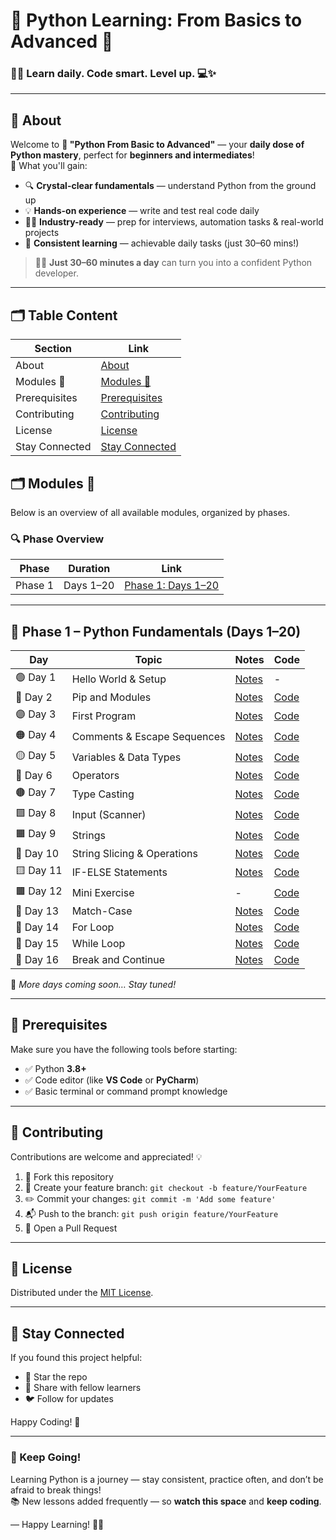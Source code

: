 # 🐍 Python Learning: From Basics to Advanced 🚀  
### 👨‍🎓 Learn daily. Code smart. Level up. 💻✨

---

## 📖 About

Welcome to **🐍 "Python From Basic to Advanced"** — your **daily dose of Python mastery**, perfect for **beginners and intermediates**!  
🎯 What you'll gain:

- 🔍 **Crystal-clear fundamentals** — understand Python from the ground up  
- 💡 **Hands-on experience** — write and test real code daily  
- 🧑‍💼 **Industry-ready** — prep for interviews, automation tasks & real-world projects  
- 📆 **Consistent learning** — achievable daily tasks (just 30–60 mins!)

> 👨‍💻 **Just 30–60 minutes a day** can turn you into a confident Python developer.

---

## 🗂️ Table Content

| Section        | Link                                                   |
|----------------|--------------------------------------------------------|
| About          | [About](#-about)                                       |
| Modules 📅     | [Modules 📅](#modules)                              |
| Prerequisites  | [Prerequisites](#-prerequisites)                       |
| Contributing   | [Contributing](#-contributing)                         |
| License        | [License](#-license)                                   |
| Stay Connected | [Stay Connected](#-stay-connected)                     |

## 🗂️ Modules 📅

Below is an overview of all available modules, organized by phases.

### 🔍 Phase Overview

| Phase   | Duration    | Link                                              |
|---------|-------------|---------------------------------------------------|
| Phase 1 | Days 1–20   | [Phase 1: Days 1–20](#phase-1--python-fundamentals-days-120)         |
---

## 🧰 Phase 1 – Python Fundamentals (Days 1–20)

| Day | Topic | Notes | Code |
|-----|-------|-------|------|
| 🟢 Day 1 | Hello World & Setup | [Notes](https://github.com/vinayakmishra4/PYTHON-FROM-BASIC-TO-ADVANCE/blob/main/DAY-1-Hello_World-Setup/DAY-1.md) | - |
| 🔵 Day 2 | Pip and Modules | [Notes](https://github.com/vinayakmishra4/PYTHON-FROM-BASIC-TO-ADVANCE/blob/main/DAY-2-Pip-Modules/DAY-2.txt) | [Code](https://github.com/vinayakmishra4/PYTHON-FROM-BASIC-TO-ADVANCE/blob/main/DAY-2-Pip-Modules/Pipmod.py) |
| 🟣 Day 3 | First Program | [Notes](https://github.com/vinayakmishra4/PYTHON-FROM-BASIC-TO-ADVANCE/blob/main/DAY-3-First_Program/DAY-3.txt) | [Code](https://github.com/vinayakmishra4/PYTHON-FROM-BASIC-TO-ADVANCE/blob/main/DAY-3-First_Program/FirstProgram.py) |
| 🟠 Day 4 | Comments & Escape Sequences | [Notes](https://github.com/vinayakmishra4/PYTHON-FROM-BASIC-TO-ADVANCE/blob/main/DAY-4-Comments-Escaping-Sequnece-Character/DAY-4.txt) | [Code](https://github.com/vinayakmishra4/PYTHON-FROM-BASIC-TO-ADVANCE/blob/main/DAY-4-Comments-Escaping-Sequnece-Character/CoEsSe.py) |
| 🟡 Day 5 | Variables & Data Types | [Notes](https://github.com/vinayakmishra4/PYTHON-FROM-BASIC-TO-ADVANCE/blob/main/DAY-5-Variables-Data-Types/DAY-5.txt) | [Code](https://github.com/vinayakmishra4/PYTHON-FROM-BASIC-TO-ADVANCE/blob/main/DAY-5-Variables-Data-Types/VarDa.py) |
| 🔴 Day 6 | Operators | [Notes](https://github.com/vinayakmishra4/PYTHON-FROM-BASIC-TO-ADVANCE/blob/main/DAY-6-EX-1/DAY-6.txt) | [Code](https://github.com/vinayakmishra4/PYTHON-FROM-BASIC-TO-ADVANCE/blob/main/DAY-6-EX-1/calc.py) |
| 🟤 Day 7 | Type Casting | [Notes](https://github.com/vinayakmishra4/PYTHON-FROM-BASIC-TO-ADVANCE/blob/main/DAY-7-Type-Casting/DAY-7.txt) | [Code](https://github.com/vinayakmishra4/PYTHON-FROM-BASIC-TO-ADVANCE/blob/main/DAY-7-Type-Casting/typecasting.py) |
| 🟩 Day 8 | Input (Scanner) | [Notes](https://github.com/vinayakmishra4/PYTHON-FROM-BASIC-TO-ADVANCE/blob/main/DAY-8-Input/DAY-8.txt) | [Code](https://github.com/vinayakmishra4/PYTHON-FROM-BASIC-TO-ADVANCE/blob/main/DAY-8-Input/Input.py) |
| 🟧 Day 9 | Strings | [Notes](https://github.com/vinayakmishra4/PYTHON-FROM-BASIC-TO-ADVANCE/blob/main/DAY-9-Strings/DAY-9.txt) | [Code](https://github.com/vinayakmishra4/PYTHON-FROM-BASIC-TO-ADVANCE/blob/main/DAY-9-Strings/Str.py) |
| 🔹 Day 10 | String Slicing & Operations | [Notes](https://github.com/vinayakmishra4/PYTHON-FROM-BASIC-TO-ADVANCE/blob/main/DAY-10-String-Operations/DAY-10.txt) | [Code](https://github.com/vinayakmishra4/PYTHON-FROM-BASIC-TO-ADVANCE/blob/main/DAY-10-String-Operations/Stringop.py) |
| 🟨 Day 11 | IF-ELSE Statements | [Notes](https://github.com/vinayakmishra4/PYTHON-FROM-BASIC-TO-ADVANCE/blob/main/DAY-11-IF-ELSE-Statement/DAY-11.md) | [Code](https://github.com/vinayakmishra4/PYTHON-FROM-BASIC-TO-ADVANCE/blob/main/DAY-11-IF-ELSE-Statement/if_else.py) |
| 🟫 Day 12 | Mini Exercise | - | [Code](https://github.com/vinayakmishra4/PYTHON-FROM-BASIC-TO-ADVANCE/blob/main/DAY-12-EX-2/ex2.py) |
| 🧩 Day 13 | Match-Case | [Notes](https://github.com/vinayakmishra4/PYTHON-FROM-BASIC-TO-ADVANCE/blob/main/DAY-13-Match-case/DAY-13.md) | [Code](https://github.com/vinayakmishra4/PYTHON-FROM-BASIC-TO-ADVANCE/blob/main/DAY-13-Match-case/Matchingcase.py) |
| 🔁 Day 14 | For Loop | [Notes](https://github.com/vinayakmishra4/PYTHON-FROM-BASIC-TO-ADVANCE/blob/main/DAY-14-FOR-LOOPS/DAY-14.md) | [Code](https://github.com/vinayakmishra4/PYTHON-FROM-BASIC-TO-ADVANCE/blob/main/DAY-14-FOR-LOOPS/Table.py) |
| 🔁 Day 15 | While Loop | [Notes](https://github.com/vinayakmishra4/PYTHON-FROM-BASIC-TO-ADVANCE/blob/main/DAY-15-While-Loop/DAY15.md) | [Code](https://github.com/vinayakmishra4/PYTHON-FROM-BASIC-TO-ADVANCE/blob/main/DAY-15-While-Loop/Sum1to10.py) |
| 🔂 Day 16 | Break and Continue | [Notes](https://github.com/vinayakmishra4/PYTHON-FROM-BASIC-TO-ADVANCE/blob/main/DAY-16-Break-and-Continue-Statement/DAY-16.md) | [Code](https://github.com/vinayakmishra4/PYTHON-FROM-BASIC-TO-ADVANCE/blob/main/DAY-16-Break-and-Continue-Statement/day16_break_continue.py) |

📌 *More days coming soon… Stay tuned!*

---

## 🔧 Prerequisites

Make sure you have the following tools before starting:

- ✅ Python **3.8+**
- ✅ Code editor (like **VS Code** or **PyCharm**)
- ✅ Basic terminal or command prompt knowledge

---

## 🤝 Contributing

Contributions are welcome and appreciated! 💡

1. 🍴 Fork this repository  
2. 📂 Create your feature branch: `git checkout -b feature/YourFeature`  
3. ✏️ Commit your changes: `git commit -m 'Add some feature'`  
4. 📬 Push to the branch: `git push origin feature/YourFeature`  
5. 🔁 Open a Pull Request

---

## 📄 License

Distributed under the [MIT License](LICENSE).

---

## 👋 Stay Connected

If you found this project helpful:

- 🌟 Star the repo
- 📢 Share with fellow learners
- 🐦 Follow for updates

Happy Coding! 🚀

---
### 🚀 Keep Going!

Learning Python is a journey — stay consistent, practice often, and don’t be afraid to break things!  
📚 New lessons added frequently — so **watch this space** and **keep coding**.  
  
— Happy Learning! 🐍💪